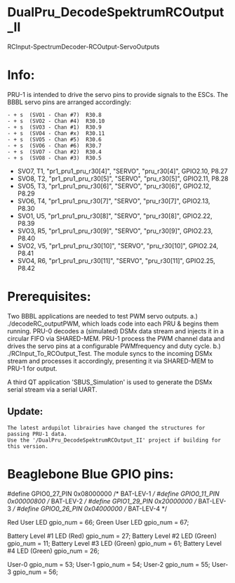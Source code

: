 # DualPru_DecodeSpektrumRCOutput_II
RCInput-SpectrumDecoder-RCOutput-ServoOutputs

# Info:
  PRU-1 is intended to drive the servo pins to provide signals to the ESCs.
  The BBBL servo pins are arranged accordingly:

    - + s  (SVO1 - Chan #7)  R30.8
    - + s  (SVO2 - Chan #4)  R30.10
    - + s  (SVO3 - Chan #1)  R30.9
    - + s  (SVO4 - Chan #x)  R30.11
    - + s  (SVO5 - Chan #5)  R30.6
    - + s  (SVO6 - Chan #6)  R30.7
    - + s  (SVO7 - Chan #2)  R30.4
    - + s  (SVO8 - Chan #3)  R30.5

  - SVO7, T1, "pr1_pru1_pru_r30[4]",  "SERVO", "pru_r30[4]",  GPIO2.10, P8.27
  - SVO8, T2, "pr1_pru1_pru_r30[5]",  "SERVO", "pru_r30[5]",  GPIO2.11, P8.28
  - SVO5, T3, "pr1_pru1_pru_r30[6]",  "SERVO", "pru_r30[6]",  GPIO2.12, P8.29
  - SVO6, T4, "pr1_pru1_pru_r30[7]",  "SERVO", "pru_r30[7]",  GPIO2.13, P8.30
  - SVO1, U5, "pr1_pru1_pru_r30[8]",  "SERVO", "pru_r30[8]",  GPIO2.22, P8.39
  - SVO3, R5, "pr1_pru1_pru_r30[9]",  "SERVO", "pru_r30[9]",  GPIO2.23, P8.40
  - SVO2, V5, "pr1_pru1_pru_r30[10]", "SERVO", "pru_r30[10]", GPIO2.24, P8.41
  - SVO4, R6, "pr1_pru1_pru_r30[11]", "SERVO", "pru_r30[11]", GPIO2.25, P8.42

# Prerequisites:
  Two BBBL applications are needed to test PWM servo outputs.
    a.) ./decodeRC_outputPWM, which loads code into each PRU & begins them running.
        PRU-0 decodes a (simulated) DSMx data stream and injects it in a circular FIFO
              via SHARED-MEM.
        PRU-1 process the PWM channel data and drives the servo pins at a configurable
              PWMfrequency and duty cycle.
    b.) ./RCInput_To_RCOutput_Test.
        The module syncs to the incoming DSMx stream and processes it accordingly,
        presenting it via SHARED-MEM to PRU-1 for output.

  A third QT application 'SBUS_Simulation' is used to generate the DSMx serial stream
  via a serial UART.
 
 ## Update:
    The latest ardupilot librairies have changed the structures for passing PRU-1 data.
    Use the '/DualPru_DecodeSpektrumRCOutput_II' project if building for this version.
    
 # Beaglebone Blue GPIO pins:

#define GPIO0_27_PIN 0x08000000         /* BAT-LEV-1  */
#define GPIO0_11_PIN 0x00000800         /* BAT-LEV-2  */
#define GPIO1_29_PIN 0x20000000         /* BAT-LEV-3  */
#define GPIO0_26_PIN 0x04000000         /* BAT-LEV-4  */

Red User LED
gpio_num = 66;
Green User LED
gpio_num = 67;

Battery Level #1 LED (Red)
gpio_num = 27;
Battery Level #2 LED (Green)
gpio_num = 11;
Battery Level #3 LED (Green)
gpio_num = 61;
Battery Level #4 LED (Green)
gpio_num = 26;

User-0
gpio_num = 53;
User-1
gpio_num = 54;
User-2
gpio_num = 55;
User-3
gpio_num = 56;
